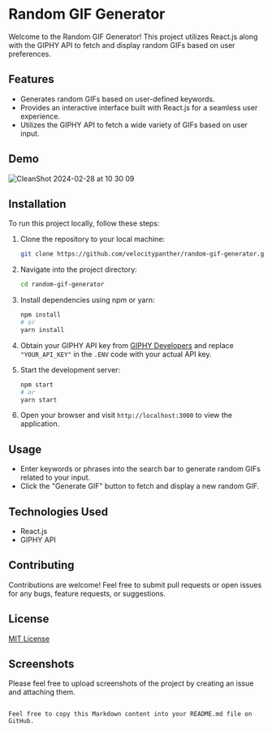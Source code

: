 
# Random GIF Generator

Welcome to the Random GIF Generator! This project utilizes React.js along with the GIPHY API to fetch and display random GIFs based on user preferences.

## Features

- Generates random GIFs based on user-defined keywords.
- Provides an interactive interface built with React.js for a seamless user experience.
- Utilizes the GIPHY API to fetch a wide variety of GIFs based on user input.

## Demo

![CleanShot 2024-02-28 at 10 30 09](https://github.com/velocitypanther/GIF_Generator/assets/112251957/ffd36938-f7cf-4b60-bb1a-a90eca8de622)

## Installation

To run this project locally, follow these steps:

1. Clone the repository to your local machine:

   ```bash
   git clone https://github.com/velocitypanther/random-gif-generator.git
   ```

2. Navigate into the project directory:

   ```bash
   cd random-gif-generator
   ```

3. Install dependencies using npm or yarn:

   ```bash
   npm install
   # or
   yarn install
   ```

4. Obtain your GIPHY API key from [GIPHY Developers](https://developers.giphy.com/) and replace `"YOUR_API_KEY"` in the `.ENV` code with your actual API key.

5. Start the development server:

   ```bash
   npm start
   # or
   yarn start
   ```

6. Open your browser and visit `http://localhost:3000` to view the application.

## Usage

- Enter keywords or phrases into the search bar to generate random GIFs related to your input.
- Click the "Generate GIF" button to fetch and display a new random GIF.

## Technologies Used

- React.js
- GIPHY API

## Contributing

Contributions are welcome! Feel free to submit pull requests or open issues for any bugs, feature requests, or suggestions.

## License

[MIT License](LICENSE)

## Screenshots

Please feel free to upload screenshots of the project by creating an issue and attaching them.
```

Feel free to copy this Markdown content into your README.md file on GitHub.
